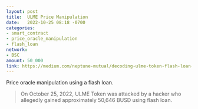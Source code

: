 ```yaml
---
layout: post
title:  ULME Price Manipulation
date:   2022-10-25 08:18 -0700
categories:
- smart_contract
- price_oracle_manipulation
- flash_loan
network:
- BSC
amount: 50_000
link: https://medium.com/neptune-mutual/decoding-ulme-token-flash-loan-attack-56470d261787
---
```

Price oracle manipulation using a flash loan.

> On October 25, 2022, ULME Token was attacked by a hacker who allegedly gained approximately 50,646 BUSD using flash loan.

